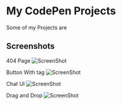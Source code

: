 # My CodePen Projects

Some of my Projects are

## Screenshots

404 Page
![ScreenShot](https://i.postimg.cc/x18xNGMm/error-404page.png)

Button With <a> tag
![ScreenShot](https://i.postimg.cc/zDpFwbJF/button-with-a-tag.png)

Chat UI
![ScreenShot](https://i.postimg.cc/Bbd65Btv/Chat-UI.png)

Drag and Drop
![ScreenShot](https://i.postimg.cc/yNQSg9hD/Code-Pen-Home.png)